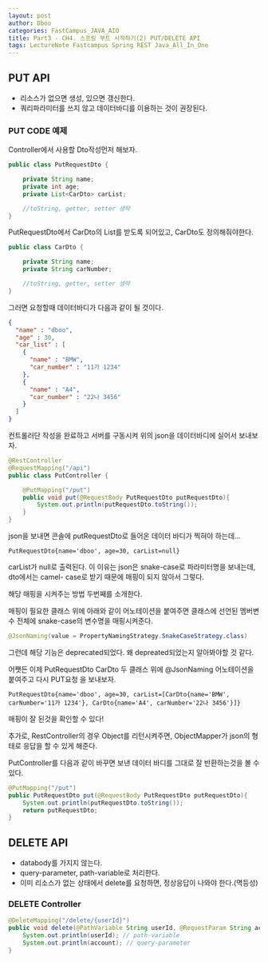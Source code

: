 ```yaml
---
layout: post
author: Dboo
categories: FastCampus_JAVA_AIO
title: Part3 - CH4. 스프링 부트 시작하기(2) PUT/DELETE API
tags: LectureNote Fastcampus Spring REST Java_All_In_One
---
```


## PUT API

- 리소스가 없으면 생성, 있으면 갱신한다.
- 쿼리파라미터를 쓰지 않고 데이터바디를 이용하는 것이 권장된다.

### PUT CODE 예제

Controller에서 사용할 Dto작성먼저 해보자.

~~~java
public class PutRequestDto {

    private String name;
    private int age;
    private List<CarDto> carList;

    //toString, getter, setter 생략
}
~~~

PutRequestDto에서 CarDto의 List를 받도록 되어있고, CarDto도 정의해줘야한다.

~~~java
public class CarDto {

    private String name;
    private String carNumber;

    //toString, getter, setter 생략
}
~~~

그러면 요청할때 데이터바디가 다음과 같이 될 것이다.

~~~json
{
  "name" : "dboo",
  "age" : 30,
  "car_list" : [
    {
      "name" : "BMW",
      "car_number" : "11가 1234"
    },
    {
      "name" : "A4",
      "car_number" : "22나 3456"
    }
  ]
}
~~~

컨트롤러단 작성을 완료하고 서버를 구동시켜 위의 json을 데이터바디에 실어서 보내보자.

~~~java
@RestController
@RequestMapping("/api")
public class PutController {

    @PutMapping("/put")
    public void put(@RequestBody PutRequestDto putRequestDto){
        System.out.println(putRequestDto.toString());
    }
}
~~~

json을 보내면 콘솔에 putRequestDto로 들어온 데이터 바디가 찍혀야 하는데...

~~~console
PutRequestDto{name='dboo', age=30, carList=null}
~~~

carList가 null로 출력된다. 이 이유는 json은 snake-case로 파라미터명을 보내는데, dto에서는 camel-
case로 받기 때문에 매핑이 되지 않아서 그렇다.

해당 매핑을 시켜주는 방법 두번째를 소개한다.

매핑이 필요한 클래스 위에 아래와 같이 어노테이션을 붙여주면 클래스에 선언된 멤버변수 전체에 snake-case의
변수명을 매핑시켜준다.

~~~java
@JsonNaming(value = PropertyNamingStrategy.SnakeCaseStrategy.class)
~~~

그런데 해당 기능은 deprecated되었다. 왜 depreated되었는지 알아봐야할 것 같다.

어쨋든 이제 PutRequestDto CarDto 두 클래스 위에 @JsonNaming 어노테이션을 붙여주고 다시 PUT요청
을 보내보자.

~~~console
PutRequestDto{name='dboo', age=30, carList=[CarDto{name='BMW',
carNumber='11가 1234'}, CarDto{name='A4', carNumber='22나 3456'}]}
~~~

매핑이 잘 된것을 확인할 수 있다!

추가로, RestController의 경우 Object를 리턴시켜주면, ObjectMapper가 json의 형태로 응답을 할 수
있게 해준다.

PutController를 다음과 같이 바꾸면 보낸 데이터 바디를 그대로 잘 반환하는것을 볼 수 있다.

~~~java
@PutMapping("/put")
public PutRequestDto put(@RequestBody PutRequestDto putRequestDto){
    System.out.println(putRequestDto.toString());
    return putRequestDto;
}
~~~

## DELETE API

- databody를 가지지 않는다.
- query-parameter, path-variable로 처리한다.
- 이미 리소스가 없는 상태에서 delete를 요청하면, 정상응답이 나와야 한다.(멱등성)

### DELETE Controller

~~~java
@DeleteMapping("/delete/{userId}")
public void delete(@PathVariable String userId, @RequestParam String account){
    System.out.println(userId); // path-variable
    System.out.println(account); // query-parameter
}
~~~

